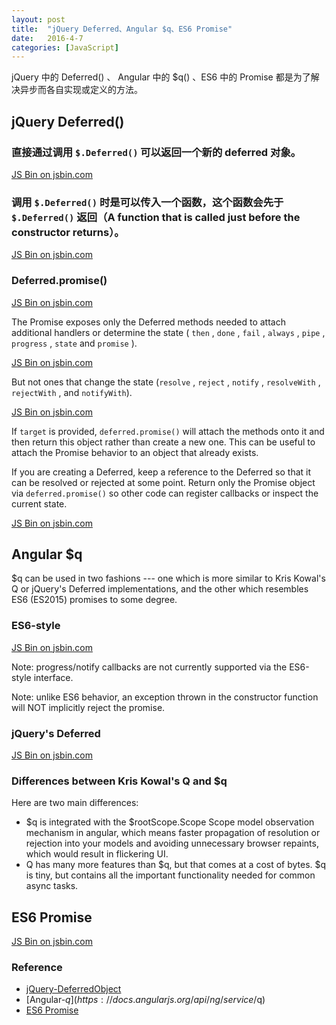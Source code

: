 ```yaml
---
layout: post
title:  "jQuery Deferred、Angular $q、ES6 Promise"
date:   2016-4-7
categories: [JavaScript]
---
```


jQuery 中的 Deferred() 、 Angular 中的 $q() 、ES6 中的 Promise 都是为了解决异步而各自实现或定义的方法。

## jQuery Deferred()

### 直接通过调用 `$.Deferred()` 可以返回一个新的 deferred 对象。

<a class="jsbin-embed" href="http://jsbin.com/ruwoso/embed?js,console">JS Bin on jsbin.com</a><script src="http://static.jsbin.com/js/embed.min.js?3.35.12"></script>


### 调用 `$.Deferred()` 时是可以传入一个函数，这个函数会先于 `$.Deferred()` 返回（A function that is called just before the constructor returns）。

<a class="jsbin-embed" href="http://jsbin.com/kepuba/embed?js,console">JS Bin on jsbin.com</a><script src="http://static.jsbin.com/js/embed.min.js?3.35.12"></script>


### Deferred.promise()

<a class="jsbin-embed" href="http://jsbin.com/loseta/embed?js,console">JS Bin on jsbin.com</a><script src="http://static.jsbin.com/js/embed.min.js?3.35.12"></script>

The Promise exposes only the Deferred methods needed to attach additional handlers or determine the state ( `then` , `done` , `fail` , `always` , `pipe` , `progress` , `state` and `promise` ).

<a class="jsbin-embed" href="http://jsbin.com/powofi/embed?js,console">JS Bin on jsbin.com</a><script src="http://static.jsbin.com/js/embed.min.js?3.35.12"></script>


But not ones that change the state (`resolve` , `reject` , `notify` , `resolveWith` , `rejectWith` , and `notifyWith`).

<a class="jsbin-embed" href="http://jsbin.com/zeqevoy/4/embed?js,console">JS Bin on jsbin.com</a><script src="http://static.jsbin.com/js/embed.min.js?3.35.12"></script>

If `target` is provided, `deferred.promise()` will attach the methods onto it and then return this object rather than create a new one. This can be useful to attach the Promise behavior to an object that already exists.

If you are creating a Deferred, keep a reference to the Deferred so that it can be resolved or rejected at some point. Return only the Promise object via `deferred.promise()` so other code can register callbacks or inspect the current state.

<a class="jsbin-embed" href="http://jsbin.com/gicavo/embed?js,console">JS Bin on jsbin.com</a><script src="http://static.jsbin.com/js/embed.min.js?3.35.12"></script>


## Angular $q

$q can be used in two fashions --- one which is more similar to Kris Kowal's Q or jQuery's Deferred implementations, and the other which resembles ES6 (ES2015) promises to some degree.

### ES6-style

<a class="jsbin-embed" href="http://jsbin.com/taxuju/embed?js,console">JS Bin on jsbin.com</a><script src="http://static.jsbin.com/js/embed.min.js?3.35.12"></script>

Note: progress/notify callbacks are not currently supported via the ES6-style interface.

Note: unlike ES6 behavior, an exception thrown in the constructor function will NOT implicitly reject the promise.


### jQuery's Deferred

<a class="jsbin-embed" href="http://jsbin.com/govina/embed?js,console">JS Bin on jsbin.com</a><script src="http://static.jsbin.com/js/embed.min.js?3.35.12"></script>

### Differences between Kris Kowal's Q and $q

Here are two main differences:

- $q is integrated with the $rootScope.Scope Scope model observation mechanism in angular, which means faster propagation of resolution or rejection into your models and avoiding unnecessary browser repaints, which would result in flickering UI.
- Q has many more features than $q, but that comes at a cost of bytes. $q is tiny, but contains all the important functionality needed for common async tasks.

## ES6 Promise

<a class="jsbin-embed" href="http://jsbin.com/pijonec/embed?js,console">JS Bin on jsbin.com</a><script src="http://static.jsbin.com/js/embed.min.js?3.35.12"></script>

### Reference

- [jQuery-DeferredObject](https://api.jquery.com/category/deferred-object/)
- [Angular-$q](https://docs.angularjs.org/api/ng/service/$q)
- [ES6 Promise](http://liubin.org/promises-book/)
